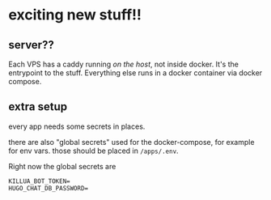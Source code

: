 # exciting new stuff!!

## server??

Each VPS has a caddy running _on the host_, not inside docker. It's the entrypoint to the stuff.
Everything else runs in a docker container via docker compose.

## extra setup

every app needs some secrets in places.

there are also "global secrets" used for the docker-compose, for example
for env vars. those should be placed in `/apps/.env`.

Right now the global secrets are

```
KILLUA_BOT_TOKEN=
HUGO_CHAT_DB_PASSWORD=
```
